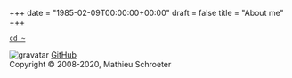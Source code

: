 +++
date = "1985-02-09T00:00:00+00:00"
draft = false
title = "About me"
+++

[`cd ~`](/)

![gravatar](http://www.gravatar.com/avatar/d4be2af9a8c02ddaa79d2de987ad91c4)
[GitHub](https://github.com/Skywalker13)  
Copyright © 2008-2020, Mathieu Schroeter
